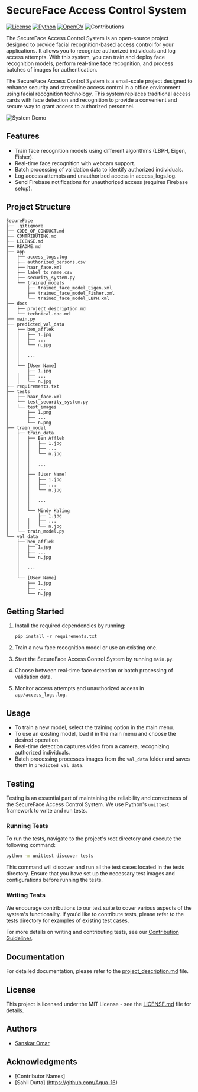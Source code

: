 # SecureFace Access Control System

[![License](https://img.shields.io/badge/License-MIT-blue.svg)](https://opensource.org/licenses/MIT)
[![Python](https://img.shields.io/badge/Python-3.x-blue.svg)](https://www.python.org/downloads/)
[![OpenCV](https://img.shields.io/badge/OpenCV-4.5.1-blue.svg)](https://opencv.org/releases/)
![Contributions](https://img.shields.io/badge/Contributions-Welcome-green.svg)

The SecureFace Access Control System is an open-source project designed to provide facial recognition-based access control for your applications. It allows you to recognize authorized individuals and log access attempts. With this system, you can train and deploy face recognition models, perform real-time face recognition, and process batches of images for authentication.

The SecureFace Access Control System is a small-scale project designed to enhance security and streamline access control in a office environment using facial recognition technology. This system replaces traditional access cards with face detection and recognition to provide a convenient and secure way to grant access to authorized personnel.

![System Demo](demo.gif)

## Features

- Train face recognition models using different algorithms (LBPH, Eigen, Fisher).
- Real-time face recognition with webcam support.
- Batch processing of validation data to identify authorized individuals.
- Log access attempts and unauthorized access in access_logs.log.
- Send Firebase notifications for unauthorized access (requires Firebase setup).

## Project Structure

```
SecureFace
├── .gitignore
├── CODE_OF_CONDUCT.md
├── CONTRIBUTING.md
├── LICENSE.md
├── README.md
├── app
│   ├── access_logs.log
│   ├── authorized_persons.csv
│   ├── haar_face.xml
│   ├── label_to_name.csv
│   ├── security_system.py
│   └── trained_models
│       ├── trained_face_model_Eigen.xml
│       ├── trained_face_model_Fisher.xml
│       └── trained_face_model_LBPH.xml
├── docs
│   ├── project_description.md
│   └── technical-doc.md
├── main.py
├── predicted_val_data
│   ├── ben_afflek
│   │   ├── 1.jpg
│   │   ├── ...
│   │   └── n.jpg
│   │
│   │   ...
│   │
│   └── [User Name]
│       ├── 1.jpg
│   │   ├── ...
│   │   └── n.jpg
├── requirements.txt
├── tests
│   ├── haar_face.xml
│   └── test_security_system.py
│   └── test_images
│       ├── 1.png
│       ├── ...
│       └── n.png
├── train_model
│   ├── train_data
│   │   ├── Ben Afflek
│   │   │   ├── 1.jpg
│   │   │   ├── ...
│   │   │   └── n.jpg
│   │   │
│   │   │   ...
│   │   │
│   │   ├── [User Name]
│   │   │   ├── 1.jpg
│   │   │   ├── ...
│   │   │   └── n.jpg
│   │   │
│   │   │   ...
│   │   │
│   │   └── Mindy Kaling
│   │       ├── 1.jpg
│   │   │   ├── ...
│   │   │   └── n.jpg
│   └── train_model.py
└── val_data
    ├── ben_afflek
    │   ├── 1.jpg
    │   ├── ...
    │   └── n.jpg
    │
    │   ...
    │
    └── [User Name]
        ├── 1.jpg
        ├── ...
        └── n.jpg
```

## Getting Started

1. Install the required dependencies by running:

   ```
   pip install -r requirements.txt
   ```

2. Train a new face recognition model or use an existing one.

3. Start the SecureFace Access Control System by running `main.py`.

4. Choose between real-time face detection or batch processing of validation data.

5. Monitor access attempts and unauthorized access in `app/access_logs.log`.

## Usage

- To train a new model, select the training option in the main menu.
- To use an existing model, load it in the main menu and choose the desired operation.
- Real-time detection captures video from a camera, recognizing authorized individuals.
- Batch processing processes images from the `val_data` folder and saves them in `predicted_val_data`.

## Testing

Testing is an essential part of maintaining the reliability and correctness of the SecureFace Access Control System. We use Python's `unittest` framework to write and run tests.

### Running Tests

To run the tests, navigate to the project's root directory and execute the following command:

```bash
python -m unittest discover tests
```

This command will discover and run all the test cases located in the tests directory. Ensure that you have set up the necessary test images and configurations before running the tests.

### Writing Tests
We encourage contributions to our test suite to cover various aspects of the system's functionality. If you'd like to contribute tests, please refer to the tests directory for examples of existing test cases.

For more details on writing and contributing tests, see our [Contribution Guidelines](CONTRIBUTING.md).

## Documentation

For detailed documentation, please refer to the [project_description.md](docs/project_description.md) file.

## License

This project is licensed under the MIT License - see the [LICENSE.md](LICENSE.md) file for details.

## Authors

- [Sanskar Omar](https://github.com/sanskaromar)

## Acknowledgments

- [Contributor Names]
- [Sahil Dutta] (https://github.com/Aqua-16)
